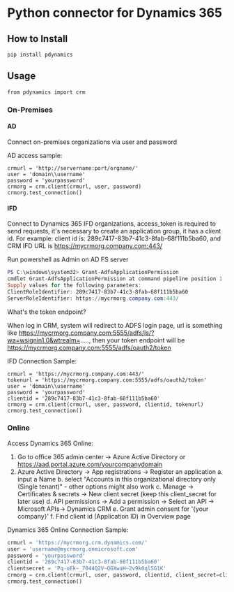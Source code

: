 # Python connector for Dynamics 365
## How to Install
```
pip install pdynamics
```
## Usage
```
from pdynamics import crm
```
### On-Premises
#### AD
Connect on-premises organizations via user and password

AD access sample:
```
crmurl = 'http://servername:port/orgname/'
user = 'domain\\username'
password = 'yourpassword'
crmorg = crm.client(crmurl, user, password)
crmorg.test_connection()
```
#### IFD
Connect to Dynamics 365 IFD organizations, access_token is required to send requests, it's necessary to create an application group, it has a client id. For example: client id is: 289c7417-83b7-41c3-8fab-68f111b5ba60, and CRM IFD URL is https://mycrmorg.company.com:443/

Run powershell as Admin on AD FS server

```powershell
PS C:\windows\system32> Grant-AdfsApplicationPermission
cmdlet Grant-AdfsApplicationPermission at command pipeline position 1
Supply values for the following parameters:
ClientRoleIdentifier: 289c7417-83b7-41c3-8fab-68f111b5ba60
ServerRoleIdentifier: https://mycrmorg.company.com:443/
```
What's the token endpoint?

When log in CRM, system will redirect to ADFS login page, url is something like https://mycrmorg.company.com:5555/adfs/ls/?wa=wsignin1.0&wtrealm=....., then your token endpoint will be https://mycrmorg.company.com:5555/adfs/oauth2/token

IFD Connection Sample:
```
crmurl = 'https://mycrmorg.company.com:443/'
tokenurl = 'https://mycrmorg.company.com:5555/adfs/oauth2/token'
user = 'domain\\username'
password = 'yourpassword'
clientid = '289c7417-83b7-41c3-8fab-68f111b5ba60'
crmorg = crm.client(crmurl, user, password, clientid, tokenurl)
crmorg.test_connection()
```
### Online
Access Dynamics 365 Online:

1. Go to office 365 admin center -> Azure Active Directory or https://aad.portal.azure.com/yourcompanydomain
2. Azure Active Directory -> App registrations -> Register an application
    a. input a Name
    b. select "Accounts in this organizational directory only (Single tenant)" - other options might also work
    c. Manage -> Certificates & secrets -> New client secret (keep this client_secret for later use)
    d. API permissions -> Add a permission -> Select an API -> Microsoft APIs-> Dynamics CRM
    e. Grant admin consent for '{your company}'
    f. Find client id (Application ID) in Overview page 

Dynamics 365 Online Connection Sample:
```python
crmurl = 'https://mycrmorg.crm.dynamics.com/'
user = 'username@mycrmorg.onmicrosoft.com'
password = 'yourpassword'
clientid = '289c7417-83b7-41c3-8fab-68f111b5ba60'
clientsecret = 'Pq-oEk~_7044Q2V~QGXwaH~2v9k0qlSG1K'
crmorg = crm.client(crmurl, user, password, clientid, client_secret=clientsecret)
crmorg.test_connection()
```